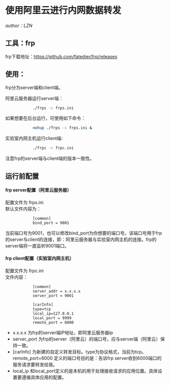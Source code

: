 # 使用阿里云进行内网数据转发
*author：LZN*  

## 工具：frp

frp下载地址：https://github.com/fatedier/frp/releases

## 使用：  
   frp分为server端和client端。

   阿里云服务器运行server端：
```bash
            ./frps -c frps.ini
```
   如果想要在后台运行，可使用如下命令：
```bash     
            nohup ./frps -c frps.ini &
```
   实验室内网主机运行client端:
```bash
            ./frpc -c frpc.ini
```
注意frp的server端与client端的版本一致性。
        
## 运行前配置

   #### frp server配置（阿里云服务器）  
   配置文件为 frps.ini  
     默认文件内容为：  
```
            [common]
            bind_port = 9001
```
   当前端口号为9001，也可以修改bind_port为你想要的端口号。该端口号用于frp的server与client的连接，即：阿里云服务器与实验室内网主机的连接。frp的server端将一直监听9001端口。

   #### frp client配置（实验室内网主机）  
   配置文件为 frpc.ini  
   文件内容：
```
            [common]
            server_addr = x.x.x.x
            server_port = 9001

            [carInfo]
            type=tcp
            local_ip=127.0.0.1
            local_port = 9999
            remote_port = 6000
```      
   - x.x.x.x 为frp的server端IP地址，即阿里云服务器ip  
   - server_port 为frp的server（阿里云）的端口号，应与server端（阿里云）保持一致。  
   - [carInfo] 为新建的自定义转发目标。type为协议格式，当前为tcp。remote_port=6000 定义的端口号目的是：告诉frp server收到6000端口的服务请求要转发给我。  
   - local_ip 和local_port定义的是本机的用于处理接收请求的应用位置。具体设置要遵循具体应用的配置。
    
